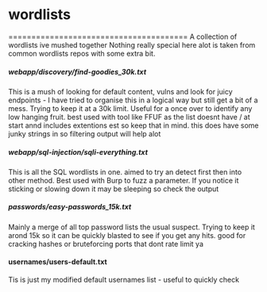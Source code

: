 # wordlists
=======================================
A collection of wordlists ive mushed together
Nothing really special here alot is taken from common wordlists repos with some extra bit.


##### webapp/discovery/find-goodies_30k.txt

This is a mush of looking for default content, vulns and look for juicy endpoints - I have tried to organise this in a logical way but still get a bit of a mess. Trying to keep it at a 30k limit. Useful for a once over to identify any low hanging fruit. best used with tool like FFUF as the list doesnt have / at start annd includes extentions est so keep that in mind. this does have some junky strings in so filtering output will help alot

##### webapp/sql-injection/sqli-everything.txt

This is all the SQL wordlists in one. aimed to try an detect first then into other method. Best used with Burp to fuzz a parameter. If you notice it sticking or slowing down it may be sleeping so check the output 

##### passwords/easy-passwords_15k.txt
Mainly a merge of all top password lists the usual suspect. Trying to keep it arond 15k so it can be quickly blasted to see if you get any hits. good for cracking hashes or bruteforcing ports that dont rate limit ya

#### usernames/users-default.txt

Tis is just my modified default usernames list - useful to quickly check
